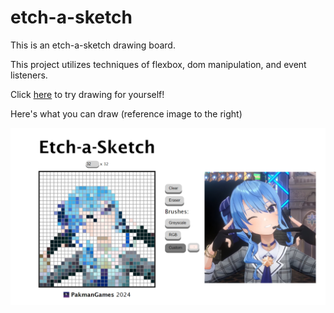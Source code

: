 # etch-a-sketch
This is an etch-a-sketch drawing board.

This project utilizes techniques of flexbox, dom manipulation, and event listeners.

Click [here](https://pakmangames.github.io/etch-a-sketch/) to try drawing for yourself!

Here's what you can draw (reference image to the right)

![preview-image](./images/preview.png)
